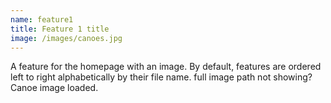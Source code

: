 ```yaml
---
name: feature1
title: Feature 1 title
image: /images/canoes.jpg
---
```

A feature for the homepage with an image. By default, features are ordered left to right alphabetically by their file name. full image path not showing? Canoe image loaded.